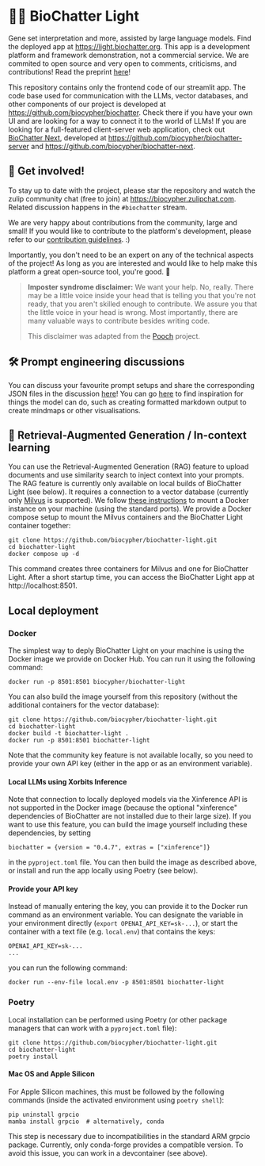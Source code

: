 # 💬🧬 BioChatter Light

Gene set interpretation and more, assisted by large language models. Find the
deployed app at https://light.biochatter.org. This app is a development platform
and framework demonstration, not a commercial service. We are commited to open
source and very open to comments, criticisms, and contributions! Read the
preprint [here](https://arxiv.org/abs/2305.06488)!

This repository contains only the frontend code of our streamlit app. The code
base used for communication with the LLMs, vector databases, and other
components of our project is developed at 
https://github.com/biocypher/biochatter. Check there if you have your own UI and
are looking for a way to connect it to the world of LLMs! If you are looking for
a full-featured client-server web application, check out [BioChatter
Next](https://next.biochatter.org), developed at
https://github.com/biocypher/biochatter-server and
https://github.com/biocypher/biochatter-next.

## 🤝 Get involved!

To stay up to date with the project, please star the repository and watch the
zulip community chat (free to join) at https://biocypher.zulipchat.com.
Related discussion happens in the `#biochatter` stream.

We are very happy about contributions from the community, large and small!
If you would like to contribute to the platform's development, please refer to
our [contribution guidelines](CONTRIBUTING.md). :)

Importantly, you don't need to be an expert on any of the technical aspects of
the project! As long as you are interested and would like to help make this
platform a great open-source tool, you're good. 🙂

> **Imposter syndrome disclaimer:** We want your help. No, really. There may be a little voice inside your head that is telling you that you're not ready, that you aren't skilled enough to contribute. We assure you that the little voice in your head is wrong. Most importantly, there are many valuable ways to contribute besides writing code.
>
> This disclaimer was adapted from the [Pooch](https://github.com/fatiando/pooch) project.

## 🛠 Prompt engineering discussions

You can discuss your favourite prompt setups and share the corresponding JSON
files in the discussion
[here](https://github.com/biocypher/biochatter-light/discussions/11)! You can go
[here](https://github.com/biocypher/biochatter-light/discussions/20) to find
inspiration for things the model can do, such as creating formatted markdown
output to create mindmaps or other visualisations.

## 📑 Retrieval-Augmented Generation / In-context learning

You can use the Retrieval-Augmented Generation (RAG) feature to upload documents
and use similarity search to inject context into your prompts. The RAG feature
is currently only available on local builds of BioChatter Light (see below). It requires
a connection to a vector database (currently only [Milvus](https://milvus.io/)
is supported). We follow [these
instructions](https://milvus.io/docs/install_standalone-docker.md) to mount a
Docker instance on your machine (using the standard ports). We provide a Docker
compose setup to mount the Milvus containers and the BioChatter Light container together:

```
git clone https://github.com/biocypher/biochatter-light.git
cd biochatter-light
docker compose up -d
```

This command creates three containers for Milvus and one for BioChatter Light. After a
short startup time, you can access the BioChatter Light app at http://localhost:8501.

## Local deployment

### Docker

The simplest way to deply BioChatter Light on your machine is using the Docker image we
provide on Docker Hub. You can run it using the following command:

```
docker run -p 8501:8501 biocypher/biochatter-light
```

You can also build the image yourself from this repository (without the
additional containers for the vector database):

```
git clone https://github.com/biocypher/biochatter-light.git
cd biochatter-light
docker build -t biochatter-light .
docker run -p 8501:8501 biochatter-light
```

Note that the community key feature is not available locally, so you need to
provide your own API key (either in the app or as an environment variable).

#### Local LLMs using Xorbits Inference

Note that connection to locally deployed models via the Xinference API is not
supported in the Docker image (because the optional "xinference" dependencies of
BioChatter are not installed due to their large size). If you want to use this
feature, you can build the image yourself including these dependencies, by
setting

```
biochatter = {version = "0.4.7", extras = ["xinference"]}
```

in the `pyproject.toml` file. You can then build the image as described above,
or install and run the app locally using Poetry (see below).

#### Provide your API key

Instead of manually entering the key, you can provide it to the Docker run
command as an environment variable. You can designate the variable in your
environment directly (`export OPENAI_API_KEY=sk-...`), or start the container
with a text file (e.g. `local.env`) that contains the keys:

```
OPENAI_API_KEY=sk-...
...
```

you can run the following command: 

```
docker run --env-file local.env -p 8501:8501 biochatter-light
```

### Poetry

Local installation can be performed using Poetry (or other package managers
that can work with a `pyproject.toml` file):

```
git clone https://github.com/biocypher/biochatter-light.git
cd biochatter-light
poetry install
```

#### Mac OS and Apple Silicon

For Apple Silicon machines, this must be followed by the following commands
(inside the activated environment using `poetry shell`):

```
pip uninstall grpcio
mamba install grpcio  # alternatively, conda
```

This step is necessary due to incompatibilities in the standard ARM grpcio
package. Currently, only conda-forge provides a compatible version. To avoid
this issue, you can work in a devcontainer (see above).

